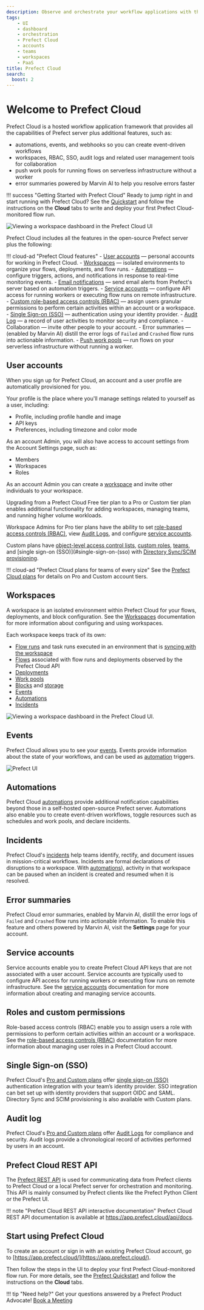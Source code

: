 ```yaml
---
description: Observe and orchestrate your workflow applications with the hosted Prefect Cloud platform.
tags:
    - UI
    - dashboard
    - orchestration
    - Prefect Cloud
    - accounts
    - teams
    - workspaces
    - PaaS
title: Prefect Cloud
search:
  boost: 2
---
```


# Welcome to Prefect Cloud

Prefect Cloud is a hosted workflow application framework that provides all the capabilities of Prefect server plus additional features, such as:

- automations, events, and webhooks so you can create event-driven workflows
- workspaces, RBAC, SSO, audit logs and related user management tools for collaboration
- push work pools for running flows on serverless infrastructure without a worker
- error summaries powered by Marvin AI to help you resolve errors faster

!!! success "Getting Started with Prefect Cloud"
    Ready to jump right in and start running with Prefect Cloud? See the [Quickstart](/getting-started/quickstart/) and follow the instructions on the **Cloud** tabs to write and deploy your first Prefect Cloud-monitored flow run.

![Viewing a workspace dashboard in the Prefect Cloud UI](/img/ui/cloud-dashboard.png)

Prefect Cloud includes all the features in the open-source Prefect server plus the following:

!!! cloud-ad "Prefect Cloud features"
    - [User accounts](#user-accounts) &mdash; personal accounts for working in Prefect Cloud.
    - [Workspaces](/cloud/workspaces/) &mdash; isolated environments to organize your flows, deployments, and flow runs.
    - [Automations](/cloud/automations/) &mdash; configure triggers, actions, and notifications in response to real-time monitoring events.
    - [Email notifications](/cloud/automations/) &mdash; send email alerts from Prefect's server based on automation triggers.
    - [Service accounts](/cloud/users/service-accounts/) &mdash; configure API access for running workers or executing flow runs on remote infrastructure.
    - [Custom role-based access controls (RBAC)](/cloud/users/roles/) &mdash; assign users granular permissions to perform certain activities within an account or a workspace.
    - [Single Sign-on (SSO)](/cloud/users/sso/) &mdash; authentication using your identity provider.
    - [Audit Log](/cloud/users/audit-log/) &mdash; a record of user activities to monitor security and compliance.
    - Collaboration &mdash; invite other people to your account.
    - Error summaries  &mdash; (enabled by Marvin AI) distill the error logs of `Failed` and `Crashed` flow runs into actionable information.
    - [Push work pools](/guides/deployment/push-work-pools/) &mdash; run flows on your serverless infrastructure without running a worker.

## User accounts

When you sign up for Prefect Cloud, an account and a user profile are automatically provisioned for you.

Your profile is the place where you'll manage settings related to yourself as a user, including:

- Profile, including profile handle and image
- API keys
- Preferences, including timezone and color mode

As an account Admin, you will also have access to account settings from the Account Settings page, such as:

- Members
- Workspaces
- Roles

As an account Admin you can create a [workspace](#workspaces) and invite other individuals to your workspace.

Upgrading from a Prefect Cloud Free tier plan to a Pro or Custom tier plan enables additional functionality for adding workspaces, managing teams, and running higher volume workloads.

Workspace Admins for Pro tier plans have the ability to set [role-based access controls (RBAC)](#roles-and-custom-permissions), view [Audit Logs](#audit-log), and configure [service accounts](#service-accounts).

Custom plans have [object-level access control lists](/cloud/users/object-access-control-lists/), [custom roles](/cloud/users/roles/), [teams](/cloud/users/teams/), and [single sign-on (SSO)](#single-sign-on-(sso) with [Directory Sync/SCIM provisioning](/cloud/users/sso/#scim-provisioning).

!!! cloud-ad "Prefect Cloud plans for teams of every size"
    See the [Prefect Cloud plans](https://www.prefect.io/pricing/) for details on Pro and Custom account tiers.

## Workspaces

A workspace is an isolated environment within Prefect Cloud for your flows, deployments, and block configuration.
See the [Workspaces](/cloud/workspaces/) documentation for more information about configuring and using workspaces.

Each workspace keeps track of its own:

- [Flow runs](/concepts/flows/) and task runs executed in an environment that is [syncing with the workspace](/cloud/workspaces/)
- [Flows](/concepts/flows/) associated with flow runs and deployments observed by the Prefect Cloud API
- [Deployments](/concepts/deployments/)
- [Work pools](/concepts/work-pools/)
- [Blocks](/concepts/blocks/) and [storage](/concepts/storage/)
- [Events](/cloud/events/)
- [Automations](/concepts/automations/)
- [Incidents](/cloud/incidents/)

![Viewing a workspace dashboard in the Prefect Cloud UI.](/img/ui/cloud-new-workspace.png)

## Events

Prefect Cloud allows you to see your [events](/cloud/events/). Events provide information about the state of your workflows, and can be used as [automation](/concepts/automations/) triggers.

![Prefect UI](/img/ui/event-feed.png)

## Automations

Prefect Cloud [automations](/concepts/automations/) provide additional notification capabilities beyond those in a self-hosted open-source Prefect server.
Automations also enable you to create event-driven workflows, toggle resources such as schedules and work pools, and declare incidents.

## Incidents <span class="badge pro"></span> <span class="badge custom"></span>

Prefect Cloud's [incidents](/cloud/incidents/) help teams identify, rectify, and document issues in mission-critical workflows.
Incidents are formal declarations of disruptions to a workspace.
With [automations](/cloud/incidents/#incident-automations)), activity in that workspace can be paused when an incident is created and resumed when it is resolved.

## Error summaries

Prefect Cloud error summaries, enabled by Marvin AI, distill the error logs of `Failed` and `Crashed` flow runs into actionable information.
To enable this feature and others powered by Marvin AI, visit the **Settings** page for your account.

## Service accounts <span class="badge pro"></span> <span class="badge custom"></span>

Service accounts enable you to create Prefect Cloud API keys that are not associated with a user account.
Service accounts are typically used to configure API access for running workers or executing flow runs on remote infrastructure.
See the [service accounts](/cloud/users/service-accounts/) documentation for more information about creating and managing service accounts.

## Roles and custom permissions <span class="badge pro"> </span><span class="badge custom"></span>

Role-based access controls (RBAC) enable you to assign users a role with permissions to perform certain activities within an account or a workspace.
See the [role-based access controls (RBAC)](/cloud/users/roles/) documentation for more information about managing user roles in a Prefect Cloud account.

## Single Sign-on (SSO) <span class="badge pro"></span> <span class="badge custom"></span>

Prefect Cloud's [Pro and Custom plans](https://www.prefect.io/pricing) offer [single sign-on (SSO)](/cloud/users/sso/) authentication integration with your team’s identity provider.
SSO integration can bet set up with identity providers that support OIDC and SAML.
Directory Sync and SCIM provisioning is also available with Custom plans.

## Audit log <span class="badge pro"></span> <span class="badge custom"></span>

Prefect Cloud's [Pro and Custom plans](https://www.prefect.io/pricing) offer [Audit Logs](/cloud/users/audit-log/) for compliance and security.
Audit logs provide a chronological record of activities performed by users in an account.

## Prefect Cloud REST API

The [Prefect REST API](/api-ref/rest-api/) is used for communicating data from Prefect clients to Prefect Cloud or a local Prefect server for orchestration and monitoring.
This API is mainly consumed by Prefect clients like the Prefect Python Client or the Prefect UI.

!!! note "Prefect Cloud REST API interactive documentation"
    Prefect Cloud REST API documentation is available at <a href="https://app.prefect.cloud/api/docs" target="_blank">https://app.prefect.cloud/api/docs</a>.

## Start using Prefect Cloud

To create an account or sign in with an existing Prefect Cloud account, go to [https://app.prefect.cloud/](https://app.prefect.cloud/).

Then follow the steps in the UI to deploy your first Prefect Cloud-monitored flow run. For more details, see the [Prefect Quickstart](/getting-started/quickstart/) and follow the instructions on the **Cloud** tabs.

!!! tip "Need help?"
    Get your questions answered by a Prefect Product Advocate!
    [Book a Meeting](https://calendly.com/prefect-experts/prefect-product-advocates?utm_campaign=prefect_docs_cloud&utm_content=prefect_docs&utm_medium=docs&utm_source=docs)

